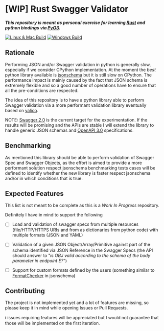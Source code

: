 [WIP] Rust Swagger Validator
============================

***This repository is meant as personal exercise for learning [Rust](https://www.rust-lang.org/) and python bindings via
[PyO3](https://github.com/PyO3/pyo3).***

[![Linux & Mac Build](https://img.shields.io/travis/com/macisamuele/rust-swagger-validator/master.svg?logo=travis&label=Linux+%26+Mac)](https://travis-ci.com/macisamuele/rust-swagger-validator)
[![Windows Build](https://img.shields.io/appveyor/ci/macisamuele/rust-swagger-validator/master.svg?logo=appveyor&label=Windows)](https://ci.appveyor.com/project/macisamuele/rust-swagger-validator)

Rationale
---------
Performing JSON and/or Swagger validation in python is generally slow, especially if we consider CPython implementation.
At the moment the *best* python library available is [jsonschema](https://github.com/Julian/jsonschema) but it is still
slow on CPython. The performance impact is mainly caused by the fact that JSON schema is extremely flexible and so a good
number of operations have to ensure that all the pre-conditions are respected.

The idea of this repository is to have a python library able to perform Swagger validation via a more performant validation
library eventually based on [valico](https://github.com/rustless/valico).

NOTE: [Swagger 2.0](https://github.com/OAI/OpenAPI-Specification/blob/master/versions/2.0.md) is the current target for the
experimentation. If the results will be promising and the APIs are stable I will extend the library to handle generic JSON
schemas and [OpenAPI 3.0](https://github.com/OAI/OpenAPI-Specification/blob/master/versions/3.0.0.md) specifications.

Benchmarking
------------
As mentioned this library should be able to perform validation of Swagger Spec and Swagger Objects, as the effort is aimed to
provide a more performant solution respect jsonschema benchmarking tests cases will be defined to identify whether the new
library is faster respect jsonschema and/or in which conditions that is true.

Expected Features
-----------------
This list is not meant to be complete as this is a *Work In Progress* repository.

Definitely I have in mind to support the following
- [ ] Load and validation of swagger specs from multiple resources (file/HTTP/HTTPS URIs and from as dictionaries from python
code) with multiple formats (JSON and YAML)
- [ ] Validation of a given JSON Object/Array/Primitive against part of the schema identified via JSON Reference in the
Swagger Specs (the API should answer to "*is OBJ valid according to the schema of the body parameter in endpoint E?*")
- [ ] Support for custom formats defined by the users (something similar to [FormatChecker](http://python-jsonschema.readthedocs.io/en/latest/validate/#jsonschema.FormatChecker)
in jsonschema)


Contributing
------------
The project is not implemented yet and a lot of features are missing, so please keep it in mind while opening Issues or Pull Requests.

ℹ️ issues requiring features will be appreciated but I would not guarantee that those will be implemented on the first iteration.
